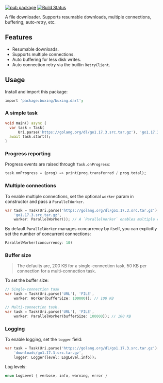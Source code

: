 [![pub package](https://img.shields.io/pub/v/buxing.svg)](https://pub.dev/packages/buxing)
[![Build Status](https://github.com/mgenware/buxing/workflows/Build/badge.svg)](https://github.com/mgenware/buxing/actions)

A file downloader. Supports resumable downloads, multiple connections, buffering, auto-retry, etc.

## Features

- Resumable downloads.
- Supports multiple connections.
- Auto buffering for less disk writes.
- Auto connection retry via the builtin `RetryClient`.

## Usage

Install and import this package:

```sh
import 'package:buxing/buxing.dart';
```

### A simple task

```dart
void main() async {
  var task = Task(
      Uri.parse('https://golang.org/dl/go1.17.3.src.tar.gz'), 'go1.17.3.src.tar.gz');
  await task.start();
}
```

### Progress reporting

Progress events are raised through `Task.onProgress`:

```dart
task.onProgress = (prog) => print(prog.transferred / prog.total);
```

### Multiple connections

To enable multiple connections, set the optional `worker` param in constructor and pass a `ParallelWorker`.

```dart
var task = Task(Uri.parse('https://golang.org/dl/go1.17.3.src.tar.gz'),
    'go1.17.3.src.tar.gz',
    worker: ParallelWorker()); // A `ParallelWorker` enables multiple connections.
```

By default `ParallelWorker` manages concurrency by itself, you can explicitly set the number of concurrent connections:

```dart
ParallelWorker(concurrency: 10)
```

### Buffer size

> The defaults are, 200 KB for a single-connection task, 50 KB per connection for a multi-connection task.

To set the buffer size:

```dart
// Single-connection task
var task = Task(Uri.parse('URL'), 'FILE',
    worker: Worker(bufferSize: 100000)); // 100 KB

// Multi-connection task.
var task = Task(Uri.parse('URL'), 'FILE',
    worker: ParallelWorker(bufferSize: 100000)); // 100 KB
```

### Logging

To enable logging, set the `logger` field:

```dart
var task = Task(Uri.parse('https://golang.org/dl/go1.17.3.src.tar.gz'),
    'downloads/go1.17.3.src.tar.gz',
    logger: Logger(level: LogLevel.info));
```

Log levels:

```dart
enum LogLevel { verbose, info, warning, error }
```
